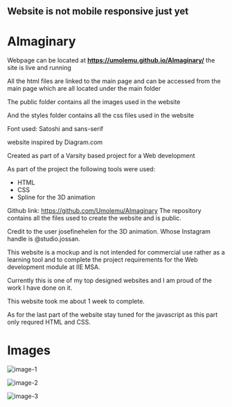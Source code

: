 ## Website is not mobile responsive just yet
# AImaginary  
Webpage can be located at **https://umolemu.github.io/AImaginary/** the site is live and running

All the html files are linked to the main page and can be accessed from the main page which are all located under the main folder

The public folder contains all the images used in the website

And the styles folder contains all the css files used in the website

Font used: Satoshi and sans-serif

website inspired by Diagram.com

Created as part of a Varsity based project for a Web development

As part of the project the following tools were used:
- HTML
- CSS
- Spline for the 3D animation

Github link: https://github.com/Umolemu/AImaginary
The repository contains all the files used to create the website and is public.

Credit to the user josefinehelen for the 3D animation.
Whose Instagram handle is @studio.jossan.

This website is a mockup and is not intended for commercial use rather as a learning tool and to complete the 
project requirements for the Web development module at IIE MSA.

Currently this is one of my top designed websites and I am proud of the work I have done on it.

This website took me about 1 week to complete.

As for the last part of the website stay tuned for the javascript as this part only requred HTML and CSS. 

# Images


![image-1](https://github.com/Umolemu/AImaginary/assets/129932295/b656c5e9-95f8-4050-ac85-2c8503b68e46)

![image-2](https://github.com/Umolemu/AImaginary/assets/129932295/82a2ab7c-a999-4db5-9693-095d3e5a62f3)

![image-3](https://github.com/Umolemu/AImaginary/assets/129932295/de73a998-29a1-4305-bf12-207fe14ec41b)

